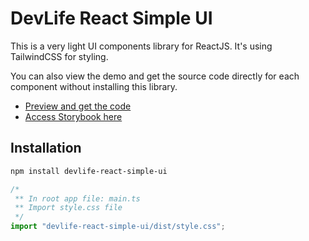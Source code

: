 # DevLife React Simple UI

This is a very light UI components library for ReactJS.
It's using TailwindCSS for styling.

You can also view the demo and get the source code directly for each component without installing this library.

- [Preview and get the code](https://dev-life-solution.netlify.app/ui-components)
- [Access Storybook here](https://6707ec4353dd2e5b89ffccf0-ervfzmimzh.chromatic.com/)

## Installation

```sh
npm install devlife-react-simple-ui
```

```js
/*
 ** In root app file: main.ts
 ** Import style.css file
 */
import "devlife-react-simple-ui/dist/style.css";
```
